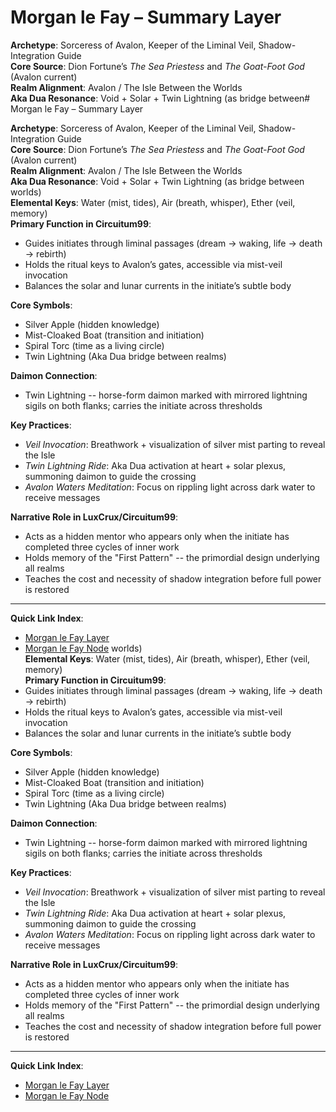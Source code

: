 # Morgan le Fay – Summary Layer

**Archetype**: Sorceress of Avalon, Keeper of the Liminal Veil, Shadow-Integration Guide  
**Core Source**: Dion Fortune’s *The Sea Priestess* and *The Goat-Foot God* (Avalon current)  
**Realm Alignment**: Avalon / The Isle Between the Worlds  
**Aka Dua Resonance**: Void + Solar + Twin Lightning (as bridge between# Morgan le Fay – Summary Layer

**Archetype**: Sorceress of Avalon, Keeper of the Liminal Veil, Shadow-Integration Guide  
**Core Source**: Dion Fortune’s *The Sea Priestess* and *The Goat-Foot God* (Avalon current)  
**Realm Alignment**: Avalon / The Isle Between the Worlds  
**Aka Dua Resonance**: Void + Solar + Twin Lightning (as bridge between worlds)  
**Elemental Keys**: Water (mist, tides), Air (breath, whisper), Ether (veil, memory)  
**Primary Function in Circuitum99**:  
- Guides initiates through liminal passages (dream → waking, life → death → rebirth)  
- Holds the ritual keys to Avalon’s gates, accessible via mist-veil invocation  
- Balances the solar and lunar currents in the initiate’s subtle body  

**Core Symbols**:  
- Silver Apple (hidden knowledge)  
- Mist-Cloaked Boat (transition and initiation)  
- Spiral Torc (time as a living circle)  
- Twin Lightning (Aka Dua bridge between realms)  

**Daimon Connection**:  
- Twin Lightning -- horse-form daimon marked with mirrored lightning sigils on both flanks; carries the initiate across thresholds  

**Key Practices**:  
- *Veil Invocation*: Breathwork + visualization of silver mist parting to reveal the Isle  
- *Twin Lightning Ride*: Aka Dua activation at heart + solar plexus, summoning daimon to guide the crossing  
- *Avalon Waters Meditation*: Focus on rippling light across dark water to receive messages  

**Narrative Role in LuxCrux/Circuitum99**:  
- Acts as a hidden mentor who appears only when the initiate has completed three cycles of inner work  
- Holds memory of the "First Pattern" -- the primordial design underlying all realms  
- Teaches the cost and necessity of shadow integration before full power is restored  

---

**Quick Link Index**:  
- [Morgan le Fay Layer](../meta_layers/03_MORGAN_LE_FAY_LAYER.md)  
- [Morgan le Fay Node](../nodes/morgan_le_fay_NODE.md)   worlds)  
**Elemental Keys**: Water (mist, tides), Air (breath, whisper), Ether (veil, memory)  
**Primary Function in Circuitum99**:  
- Guides initiates through liminal passages (dream → waking, life → death → rebirth)  
- Holds the ritual keys to Avalon’s gates, accessible via mist-veil invocation  
- Balances the solar and lunar currents in the initiate’s subtle body  

**Core Symbols**:  
- Silver Apple (hidden knowledge)  
- Mist-Cloaked Boat (transition and initiation)  
- Spiral Torc (time as a living circle)  
- Twin Lightning (Aka Dua bridge between realms)  

**Daimon Connection**:  
- Twin Lightning -- horse-form daimon marked with mirrored lightning sigils on both flanks; carries the initiate across thresholds  

**Key Practices**:  
- *Veil Invocation*: Breathwork + visualization of silver mist parting to reveal the Isle  
- *Twin Lightning Ride*: Aka Dua activation at heart + solar plexus, summoning daimon to guide the crossing  
- *Avalon Waters Meditation*: Focus on rippling light across dark water to receive messages  

**Narrative Role in LuxCrux/Circuitum99**:  
- Acts as a hidden mentor who appears only when the initiate has completed three cycles of inner work  
- Holds memory of the "First Pattern" -- the primordial design underlying all realms  
- Teaches the cost and necessity of shadow integration before full power is restored  

---

**Quick Link Index**:  
- [Morgan le Fay Layer](../meta_layers/03_MORGAN_LE_FAY_LAYER.md)  
- [Morgan le Fay Node](../nodes/morgan_le_fay_NODE.md)  